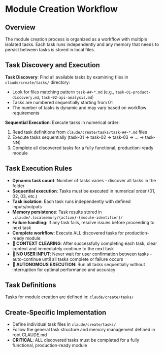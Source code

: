 # Module Creation Workflow

## Overview

The module creation process is organized as a workflow with multiple isolated tasks. Each task runs independently and any memory that needs to persist between tasks is stored in local files.

## Task Discovery and Execution

**Task Discovery**: Find all available tasks by examining files in `claude/create/tasks/` directory:
- Look for files matching pattern `task-##-*.md` (e.g., `task-01-product-discovery.md`, `task-02-api-analysis.md`)
- Tasks are numbered sequentially starting from 01
- The number of tasks is dynamic and may vary based on workflow requirements

**Sequential Execution**: Execute tasks in numerical order:
1. Read task definitions from `claude/create/tasks/task-##-*.md` files
2. Execute tasks sequentially (task-01 → task-02 → task-03 → ... → task-NN)
3. Complete all discovered tasks for a fully functional, production-ready module

## Task Execution Rules

- **Dynamic task count**: Number of tasks varies - discover all tasks in the folder
- **Sequential execution**: Tasks must be executed in numerical order (01, 02, 03, etc.)
- **Task isolation**: Each task runs independently with defined inputs/outputs
- **Memory persistence**: Task results stored in `.claude/.localmemory/{action}-{module-identifier}/`
- **Failure handling**: If any task fails, resolve issues before proceeding to next task
- **Complete workflow**: Execute ALL discovered tasks for production-ready module
- **🚨 CONTEXT CLEARING**: After successfully completing each task, clear context and immediately continue to the next task
- **🚨 NO USER INPUT**: Never wait for user confirmation between tasks - auto-continue until all tasks complete or failure occurs
- **🚨 AUTONOMOUS EXECUTION**: Run all tasks sequentially without interruption for optimal performance and accuracy

## Task Definitions

Tasks for module creation are defined in: `claude/create/tasks/`

## Create-Specific Implementation

- Define individual task files in `claude/create/tasks/`
- Follow the general task structure and memory management defined in root CLAUDE.md
- **CRITICAL**: ALL discovered tasks must be completed for a fully functional, production-ready module
